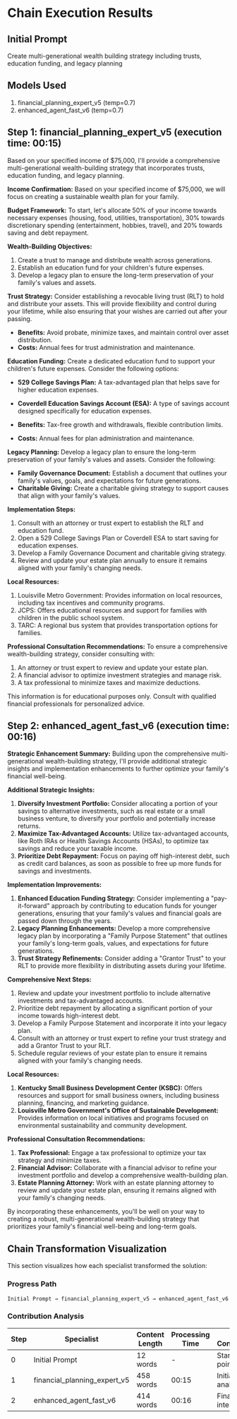 # Chain Execution Results

## Initial Prompt

Create multi-generational wealth building strategy including trusts, education funding, and legacy planning

## Models Used

1. financial_planning_expert_v5 (temp=0.7)
2. enhanced_agent_fast_v6 (temp=0.7)

## Step 1: financial_planning_expert_v5 (execution time: 00:15)

Based on your specified income of $75,000, I'll provide a comprehensive multi-generational wealth-building strategy that incorporates trusts, education funding, and legacy planning.

**Income Confirmation:**
Based on your specified income of $75,000, we will focus on creating a sustainable wealth plan for your family.

**Budget Framework:**
To start, let's allocate 50% of your income towards necessary expenses (housing, food, utilities, transportation), 30% towards discretionary spending (entertainment, hobbies, travel), and 20% towards saving and debt repayment.

**Wealth-Building Objectives:**

1. Create a trust to manage and distribute wealth across generations.
2. Establish an education fund for your children's future expenses.
3. Develop a legacy plan to ensure the long-term preservation of your family's values and assets.

**Trust Strategy:**
Consider establishing a revocable living trust (RLT) to hold and distribute your assets. This will provide flexibility and control during your lifetime, while also ensuring that your wishes are carried out after your passing.

* **Benefits:** Avoid probate, minimize taxes, and maintain control over asset distribution.
* **Costs:** Annual fees for trust administration and maintenance.

**Education Funding:**
Create a dedicated education fund to support your children's future expenses. Consider the following options:

* **529 College Savings Plan:** A tax-advantaged plan that helps save for higher education expenses.
* **Coverdell Education Savings Account (ESA):** A type of savings account designed specifically for education expenses.

* **Benefits:** Tax-free growth and withdrawals, flexible contribution limits.
* **Costs:** Annual fees for plan administration and maintenance.

**Legacy Planning:**
Develop a legacy plan to ensure the long-term preservation of your family's values and assets. Consider the following:

* **Family Governance Document:** Establish a document that outlines your family's values, goals, and expectations for future generations.
* **Charitable Giving:** Create a charitable giving strategy to support causes that align with your family's values.

**Implementation Steps:**

1. Consult with an attorney or trust expert to establish the RLT and education fund.
2. Open a 529 College Savings Plan or Coverdell ESA to start saving for education expenses.
3. Develop a Family Governance Document and charitable giving strategy.
4. Review and update your estate plan annually to ensure it remains aligned with your family's changing needs.

**Local Resources:**

1. Louisville Metro Government: Provides information on local resources, including tax incentives and community programs.
2. JCPS: Offers educational resources and support for families with children in the public school system.
3. TARC: A regional bus system that provides transportation options for families.

**Professional Consultation Recommendations:**
To ensure a comprehensive wealth-building strategy, consider consulting with:

1. An attorney or trust expert to review and update your estate plan.
2. A financial advisor to optimize investment strategies and manage risk.
3. A tax professional to minimize taxes and maximize deductions.

This information is for educational purposes only. Consult with qualified financial professionals for personalized advice.

## Step 2: enhanced_agent_fast_v6 (execution time: 00:16)

**Strategic Enhancement Summary:**
Building upon the comprehensive multi-generational wealth-building strategy, I'll provide additional strategic insights and implementation enhancements to further optimize your family's financial well-being.

**Additional Strategic Insights:**

1. **Diversify Investment Portfolio:** Consider allocating a portion of your savings to alternative investments, such as real estate or a small business venture, to diversify your portfolio and potentially increase returns.
2. **Maximize Tax-Advantaged Accounts:** Utilize tax-advantaged accounts, like Roth IRAs or Health Savings Accounts (HSAs), to optimize tax savings and reduce your taxable income.
3. **Prioritize Debt Repayment:** Focus on paying off high-interest debt, such as credit card balances, as soon as possible to free up more funds for savings and investments.

**Implementation Improvements:**

1. **Enhanced Education Funding Strategy:** Consider implementing a "pay-it-forward" approach by contributing to education funds for younger generations, ensuring that your family's values and financial goals are passed down through the years.
2. **Legacy Planning Enhancements:** Develop a more comprehensive legacy plan by incorporating a "Family Purpose Statement" that outlines your family's long-term goals, values, and expectations for future generations.
3. **Trust Strategy Refinements:** Consider adding a "Grantor Trust" to your RLT to provide more flexibility in distributing assets during your lifetime.

**Comprehensive Next Steps:**

1. Review and update your investment portfolio to include alternative investments and tax-advantaged accounts.
2. Prioritize debt repayment by allocating a significant portion of your income towards high-interest debt.
3. Develop a Family Purpose Statement and incorporate it into your legacy plan.
4. Consult with an attorney or trust expert to refine your trust strategy and add a Grantor Trust to your RLT.
5. Schedule regular reviews of your estate plan to ensure it remains aligned with your family's changing needs.

**Local Resources:**

1. **Kentucky Small Business Development Center (KSBC):** Offers resources and support for small business owners, including business planning, financing, and marketing guidance.
2. **Louisville Metro Government's Office of Sustainable Development:** Provides information on local initiatives and programs focused on environmental sustainability and community development.

**Professional Consultation Recommendations:**

1. **Tax Professional:** Engage a tax professional to optimize your tax strategy and minimize taxes.
2. **Financial Advisor:** Collaborate with a financial advisor to refine your investment portfolio and develop a comprehensive wealth-building plan.
3. **Estate Planning Attorney:** Work with an estate planning attorney to review and update your estate plan, ensuring it remains aligned with your family's changing needs.

By incorporating these enhancements, you'll be well on your way to creating a robust, multi-generational wealth-building strategy that prioritizes your family's financial well-being and long-term goals.

## Chain Transformation Visualization

This section visualizes how each specialist transformed the solution:

### Progress Path

```
Initial Prompt → financial_planning_expert_v5 → enhanced_agent_fast_v6
```

### Contribution Analysis

| Step | Specialist | Content Length | Processing Time | Key Contribution |
|------|------------|----------------|-----------------|------------------|
| 0 | Initial Prompt | 12 words | - | Starting point |
| 1 | financial_planning_expert_v5 | 458 words | 00:15 | Initial analysis |
| 2 | enhanced_agent_fast_v6 | 414 words | 00:16 | Final integration |
